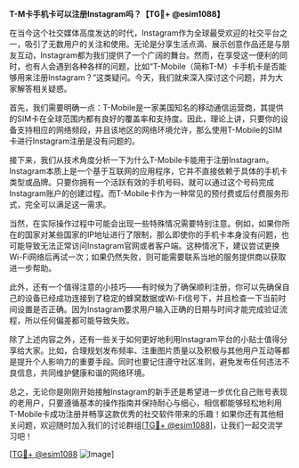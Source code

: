 **T-M卡手机卡可以注册Instagram吗？【TG💪+ @esim1088】**

在当今这个社交媒体高度发达的时代，Instagram作为全球最受欢迎的社交平台之一，吸引了无数用户的关注和使用。无论是分享生活点滴、展示创意作品还是与朋友互动，Instagram都为我们提供了一个广阔的舞台。然而，在享受这一便利的同时，也有人会遇到各种各样的问题，比如“T-Mobile（简称T-M）卡手机卡是否能够用来注册Instagram？”这类疑问。今天，我们就来深入探讨这个问题，并为大家解答相关疑惑。

首先，我们需要明确一点：T-Mobile是一家美国知名的移动通信运营商，其提供的SIM卡在全球范围内都有良好的覆盖率和支持度。因此，理论上讲，只要你的设备支持相应的网络频段，并且该地区的网络环境允许，那么使用T-Mobile的SIM卡进行Instagram注册是没有问题的。

接下来，我们从技术角度分析一下为什么T-Mobile卡能用于注册Instagram。Instagram本质上是一个基于互联网的应用程序，它并不直接依赖于具体的手机卡类型或品牌。只要你拥有一个活跃有效的手机号码，就可以通过这个号码完成Instagram账户的创建过程。而T-Mobile卡作为一种常见的预付费或后付费服务形式，完全可以满足这一需求。

当然，在实际操作过程中可能会出现一些特殊情况需要特别注意。例如，如果你所在的国家对某些国家的IP地址进行了限制，那么即使你的手机卡本身没有问题，也可能导致无法正常访问Instagram官网或者客户端。这种情况下，建议尝试更换Wi-Fi网络后再试一次；如果仍然失败，则可能需要联系当地的服务提供商以获取进一步帮助。

此外，还有一个值得注意的小技巧——有时候为了确保顺利注册，你可以先确保自己的设备已经成功连接到了稳定的蜂窝数据或Wi-Fi信号下，并且检查一下当前时间设置是否正确。因为Instagram要求用户输入正确的日期与时间才能完成验证流程，所以任何偏差都可能导致失败。

除了上述内容之外，还有一些关于如何更好地利用Instagram平台的小贴士值得分享给大家。比如，合理规划发布频率、注重图片质量以及积极与其他用户互动等都是提升个人影响力的重要手段。同时也要记住遵守社区准则，避免发布任何违法不良信息，共同维护健康和谐的网络环境。

总之，无论你是刚刚开始接触Instagram的新手还是希望进一步优化自己账号表现的老用户，只要遵循基本的操作指南并保持耐心与细心，相信都能够轻松地利用T-Mobile卡成功注册并畅享这款优秀的社交软件带来的乐趣！如果你还有其他相关问题，欢迎随时加入我们的讨论群组[[TG💪+ @esim1088](https://t.me/s/esim1088)]，让我们一起交流学习吧！

[[TG💪+ @esim1088](https://t.me/s/esim1088) ![Image](https://i.postimg.cc/4NQfJmqS/Snipaste-2025-05-13-00-14-12.png)]